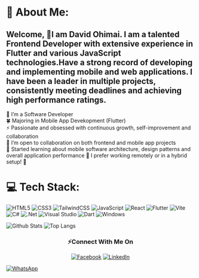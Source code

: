 # 💫 About Me:
## Welcome, 👋I am David Ohimai. I am a talented Frontend Developer with extensive experience in Flutter and various JavaScript technologies.Have a strong record of developing and implementing mobile and web applications. I have been a leader in multiple projects, consistently meeting deadlines and achieving high performance ratings.<br>
🌱 I’m a Software Developer<br>
:four_leaf_clover: Majoring in Mobile App Devekopment (Flutter) <br>
⚡ Passionate and obsessed with continuous growth, self-improvement and collaboration<br>
👯 I’m open to collaboration on both frontend and mobile app projects<br>
:checkered_flag: Started learning about mobile software architecture, design patterns and overall application performance
🤔 I prefer working remotely or in a hybrid setup! 🤩<br>

# 💻 Tech Stack:
![HTML5](https://img.shields.io/badge/html5-%23E34F26.svg?style=for-the-badge&logo=html5&logoColor=white) ![CSS3](https://img.shields.io/badge/css3-%231572B6.svg?style=for-the-badge&logo=css3&logoColor=white) ![TailwindCSS](https://img.shields.io/badge/tailwindcss-%2338B2AC.svg?style=for-the-badge&logo=tailwind-css&logoColor=white) ![JavaScript](https://img.shields.io/badge/javascript-%23323330.svg?style=for-the-badge&logo=javascript&logoColor=%23F7DF1E) ![React](https://img.shields.io/badge/react-%2320232a.svg?style=for-the-badge&logo=react&logoColor=%2361DAFB) ![Flutter](https://img.shields.io/badge/Next-black?style=for-the-badge&logo=next.js&logoColor=white) ![Vite](https://img.shields.io/badge/vite-%23646CFF.svg?style=for-the-badge&logo=vite&logoColor=white) ![C#](https://img.shields.io/badge/c%23-%23239120.svg?style=for-the-badge&logo=c-sharp&logoColor=white) ![.Net](https://img.shields.io/badge/.NET-5C2D91?style=for-the-badge&logo=.net&logoColor=white) ![Visual Studio](https://img.shields.io/badge/Visual%20Studio-5C2D91.svg?style=for-the-badge&logo=visual-studio&logoColor=white)  ![Dart](https://img.shields.io/badge/Debian-D70A53?style=for-the-badge&logo=debian&logoColor=white) ![Windows](https://img.shields.io/badge/Windows-0078D6?style=for-the-badge&logo=windows&logoColor=white) 


![Github
Stats](https://github-readme-stats.vercel.app/api?username=daveohi&count_private=true&show_icons=true&include_all_commits=true)
![Top
Langs](https://github-readme-stats.vercel.app/api/top-langs/?username=daveohi&hide=TeX&layout=compact)

<h3 align="center">⚡Connect With Me On</h3>
<p align="center">
  <a href="https://facebook.com/daveohimai/"
    ><img
      alt="Facebook"
      src="https://img.shields.io/badge/Facebook-%231877F2.svg?style=for-the-badge&logo=Facebook&logoColor=white"
  /></a>
  <a href="https://www.linkedin.com/in/david-ohimai/"
    ><img
      alt="LinkedIn"
      src="https://img.shields.io/badge/linkedin-%230077B5.svg?style=for-the-badge&logo=linkedin&logoColor=white"
  /></a>
 
  <a href="https://wa.me/+2347059752426"
    ><img
      alt="WhatsApp"
      src="https://img.shields.io/badge/WhatsApp-25D366?style=for-the-badge&logo=whatsapp&logoColor=white"
  /></a>
</p>

<!---
david-ohimai/david-ohimai is a ✨ special ✨ repository because its `README.md` (this file) appears on your GitHub profile.
You can click the Preview link to take a look at your changes.
--->
